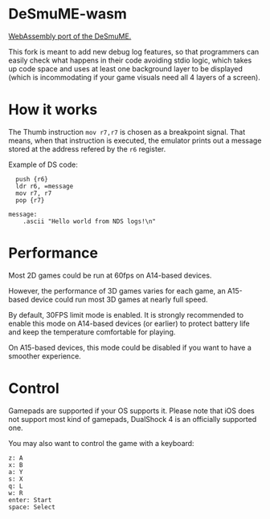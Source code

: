 # DeSmuME-wasm

[WebAssembly port of the DeSmuME.](https://github.com/44670/desmume-wasm)

This fork is meant to add new debug log features, so that programmers can easily check what happens in their code avoiding stdio logic, which takes up code space and uses at least one background layer to be displayed (which is incommodating if your game visuals need all 4 layers of a screen).

# How it works

The Thumb instruction `mov r7,r7` is chosen as a breakpoint signal. That means, when that instruction is executed, the emulator prints out a message stored at the address refered by the `r6` register. 

Example of DS code:

```
  push {r6}
  ldr r6, =message 
  mov r7, r7
  pop {r7}

message:
    .ascii "Hello world from NDS logs!\n"
```

# Performance

Most 2D games could be run at 60fps on A14-based devices. 

However, the performance of 3D games varies for each game, an A15-based device could run most 3D games at nearly full speed.

By default, 30FPS limit mode is enabled. It is strongly recommended to enable this mode on A14-based devices (or earlier) to protect battery life and keep the temperature comfortable for playing. 

On A15-based devices, this mode could be disabled if you want to have a smoother experience.

# Control

Gamepads are supported if your OS supports it. Please note that iOS does not support most kind of gamepads, DualShock 4 is an officially supported one.

You may also want to control the game with a keyboard:
```
z: A
x: B
a: Y
s: X
q: L
w: R
enter: Start
space: Select
```
